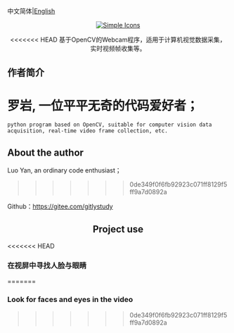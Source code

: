 中文简体|[English](./README.en.md)

<div align="center">
	<a href="https://gitee.com/gitlystudy/opencv.git">
	<img src="https://foruda.gitee.com/avatar/1690360352320899582/11079075_luo_yong_gitee_1690360352.png!avatar100" alt="Simple Icons" >
	</a>
<p align="center">
<<<<<<< HEAD
    基于OpenCV的Webcam程序，适用于计算机视觉数据采集，实时视频帧收集等。
</p>
</div>

## 作者简介
罗岩, 一位平平无奇的代码爱好者；
=======
    python program based on OpenCV, suitable for computer vision data acquisition, real-time video frame collection, etc.
</p>
</div>

## About the author
Luo Yan, an ordinary code enthusiast；
>>>>>>> 0de349f0f6fb92923c071ff8129f5ff9a7d0892a

Github：https://gitee.com/gitlystudy


<h2 align="center">Project use</h2>

<<<<<<< HEAD
### 在视屏中寻找人脸与眼睛
=======
### Look for faces and eyes in the video



>>>>>>> 0de349f0f6fb92923c071ff8129f5ff9a7d0892a
